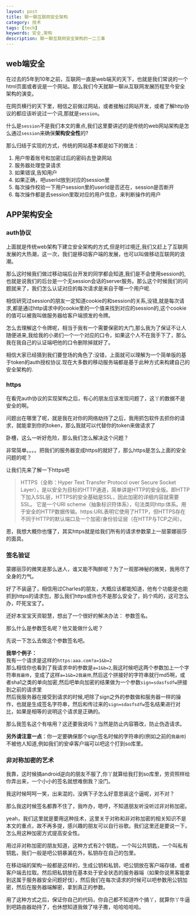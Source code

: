 ```yaml
---
layout: post
title: 聊一聊互联网安全架构
category: 技术
tags: [tech]
keywords: 安全,架构
description: 聊一聊互联网安全架构的一二三事
---
```


## web端安全    

在过去的5年到10年之前，互联网一直是web端天的天下，也就是我们常说的一个html页面或者说是一个网站。那么我们今天就聊一聊从互联网发展历程至今安全架构的演变。   

在网页横行的天下里，相信之前做过网站，或者接触过网站开发，或者了解http协议的都应该听说过一个词,那就是`session`。  

什么是`session`不是我们本文的重点,我们这里要讲述的是传统的web网站架构是怎么通过`session`来确保**架构安全性**的?   

那么归结于实现的方式，传统的网站基本都是如下的做法：  

1. 用户带着账号和加密过后的密码去登录网站    
2. 服务器处理登录请求    
3. 如果错误,告知用户  
4. 如果正确，吧userId放到对应的session里   
5. 每次操作校验一下用户session里的userId是否还在，session是否断开   
6. 每次操作都是去session里取对应的用户信息，来判断操作的用户   


## APP架构安全   

### auth协议  

上面就是传统web架构下建立安全架构的方式,但是时过境迁,我们又赶上了互联网发展的大热潮，这一次，我们是移动客户端的发展，也可以叫做移动互联网的浪潮。  

那么这时候我们做过移动端后台开发的同学都会知道,我们是不会使用session的,也就是说我们的后台是一个无session会话的server服务。那么这个时候我们的问题就来了，我们怎么认证对应的每次请求是来自于哪一个用户呢.   

相信研究过session的朋友一定知道cookie的和session的关系,没错,就是每次请求,都是通过http请求中的cookie里的一个值来找到对应的session的,这个cookie的值可以被我叫做服务器给客户端颁发的令牌。     

怎么去理解这个令牌呢，相当于我有一个需要保密的大门,那么我为了保证不让人随便进来,我给我的小弟们一个一个对应的口令，如果这个人不在我手下了，那么我在我自己的认证端吧他的口令删除掉就好了。     

相信大家已经猜到我们要登场的角色了:没错，上面就可以理解为一个简单版的基于token的auth授权协议.现在大多数的移动服务端都是基于此种方式来构建自己的安全架构的.   

### https  

在看完auth协议的实现架构之后，有心的朋友应该发现问题了，这丫的数据不是安全的啊。  

问题出在哪里了呢，就是我在对你的网络劫持了之后，我用抓包软件去抓你的请求，就能拿到你的token，那么我就可以代替你的token来做请求了   

卧槽，这么一听好危险，那么我们怎么解决这个问题？   

非常简单。。。。把我们的服务器变成https的就好了，那么https是怎么上面的安全问题的呢？  

让我们先来了解一下https吧

> HTTPS（全称：Hyper Text Transfer Protocol over Secure Socket Layer），是以安全为目标的HTTP通道，简单讲是HTTP的安全版。即HTTP下加入SSL层，HTTPS的安全基础是SSL，因此加密的详细内容就需要SSL。 它是一个URI scheme（抽象标识符体系），句法类同http:体系。用于安全的HTTP数据传输。https:URL表明它使用了HTTP，但HTTPS存在不同于HTTP的默认端口及一个加密/身份验证层（在HTTP与TCP之间）。  

恩，我想大概你也懂了，其实https就是给我们所有的请求参数蒙上一层蒙娜丽莎的面具。  

### 签名验证   

蒙娜丽莎的微笑是那么迷人，谁又能不陶醉呢？为了一观那神秘的微笑，我用尽了全身的力气。   

好了不装逼了，相信用过Charles的朋友，大概应该都能知道，他有个功能是也能抓到https的请求包，那么我们https或许也不是那么安全了，妈个鸡的，这可怎么办，吓死宝宝了。   

还好本宝宝天资聪慧，想出了一个很好的解决办法： 参数签名。   

那么什么是参数签名呢？他又能做什么呢？   

先说一下怎么去做这个参数签名吧。   

**我举个例子：**  
我有一个请求是这样的`https:aaa.com?a=1&b=2`   
那么相信你也看到了我请求中的参数是`a=1&b=2`,我这时候吧这两个参数加上一个字符串`我最帅`，变成了这样`a=1&b=2我最帅`,然后这个拼接好的字符串就行md5啊，或者sha1之类的单向加密,然后吧单向加密的结果做为一个参数`sign=sdasfsdfw`拼接到之前的请求里  
然后我服务器在接受到请求的时候,吧除了sign之外的参数做和服务器一样的操作，也就是生成签名字符串，然后和传过来的`sign=sdasfsdfw`签名结果进行对比，如果是相等的说明这个请求是正确的。    

那么我签名这个有啥用？这还要我说吗？当然是防止内容篡改，防止伪造请求。  

**另外请注意一点**：你一定要确保那个sign签名时候的字符串的(例如之前的`我最帅`)不被他人知道,例如我们的安卓客户端可以吧这个打到so库里。   

### 非对称加密的艺术   

我靠，这时候搞android逆向的朋友不服了,你丫就算给我打到so库里，劳资照样给你弄出来，一个小小的签名就想难倒我？没门。  

我这时候呵呵一笑，出来混的，没俩下子怎么好意思装这个逼呢，对不对？  

那么我这时候签名都靠不住了，我咋办，嗯哼，不知道朋友听没听过非对称加密。   

yeah，我们这里就是要用这种技术，这里关于对称和非对称加密的相关知识不是本文的重点，故不再多提，感兴趣的朋友可以自行谷歌。我们这里还是要说一下，怎么用这种加密方式提高安全性。  

用过非对称加密的朋友知道，这种方式有2个钥匙，一个叫公共钥匙，一个叫私有钥匙，我们一般是吧公钥暴漏在外，私钥存在自己的包里。  

在移动端的架构一般都是这样的，生成公钥和私钥，吧公钥放在客户端存储，或者客户端去拉取。然后把私钥放在基本处于安全状态的服务器端（如果你说黑客能拿到这属于服务器安全问题好伐），然后我们在每次请求的时候可以吧参数用公钥加密，然后在服务器端解密，拿到真正的参数。   
   
用了这种方式之后，保证你自己的代码，你自己都不知道咋个搞丫，就算你丫牛逼到吧路由器劫持了，也休想知道我做了啥子撒，哈哈哈哈哈。   

